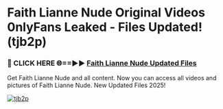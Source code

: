 # Faith Lianne Nude Original Videos 0nlyFans Leaked - Files Updated! (tjb2p)

<h3>🔴 CLICK HERE 🌐==►► <a href="https://tinyurl.com/52m3yx9h" rel="nofollow">Faith Lianne Nude Updated Files</a></h3>

Get Faith Lianne Nude and all content. Now you can access all videos and pictures of Faith Lianne Nude. New Updated Files 2025!

[![tjb2p](https://i.imgur.com/TnHtlc8.gif)](https://tinyurl.com/52m3yx9h)
